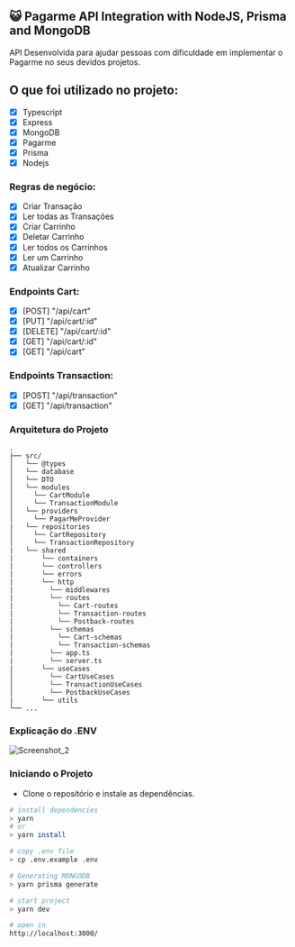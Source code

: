 ## 😺 Pagarme API Integration with NodeJS, Prisma and MongoDB

API Desenvolvida para ajudar pessoas com dificuldade em implementar o Pagarme no seus devidos projetos.

## O que foi utilizado no projeto:

- [x] Typescript
- [x] Express
- [x] MongoDB
- [x] Pagarme
- [x] Prisma
- [x] Nodejs

### Regras de negócio:

- [x] Criar Transação
- [x] Ler todas as Transações
- [x] Criar Carrinho     
- [x] Deletar Carrinho         
- [x] Ler todos os Carrinhos
- [x] Ler um Carrinho
- [x] Atualizar Carrinho 

### Endpoints Cart:

- [x] [POST] "/api/cart"
- [x] [PUT] "/api/cart/:id"
- [x] [DELETE] "/api/cart/:id"
- [x] [GET] "/api/cart/:id"
- [x] [GET] "/api/cart"

### Endpoints Transaction:

- [x] [POST] "/api/transaction"
- [x] [GET] "/api/transaction"

### Arquitetura do Projeto

```
.
├── src/
│   └── @types
│   └── database
│   └── DTO
│   └── modules
│     └── CartModule
│     └── TransactionModule
│   └── providers
│     └── PagarMeProvider
|   └── repositories
│     └── CartRepository
│     └── TransactionRepository
|   └── shared
|       └── containers
|       └── controllers
|       └── errors
|       └── http
|         └── middlewares
|         └── routes
|           └── Cart-routes
|           └── Transaction-routes
|           └── Postback-routes
|         └── schemas
|           └── Cart-schemas
|           └── Transaction-schemas
|         └── app.ts
|         └── server.ts
|       └── useCases
│         └── CartUseCases
│         └── TransactionUseCases
│         └── PostbackUseCases
|       └── utils
└── ...
```

### Explicação do .ENV
![Screenshot_2](https://user-images.githubusercontent.com/92350736/196009138-fe827df0-56e5-426c-9064-a52cb0953881.png)


### Iniciando o Projeto

- Clone o repositório e instale as dependências.
```sh
# install dependencies
> yarn
# or
> yarn install

# copy .env file
> cp .env.example .env

# Generating MONGODB
> yarn prisma generate

# start project
> yarn dev

# open in
http://localhost:3000/
```
